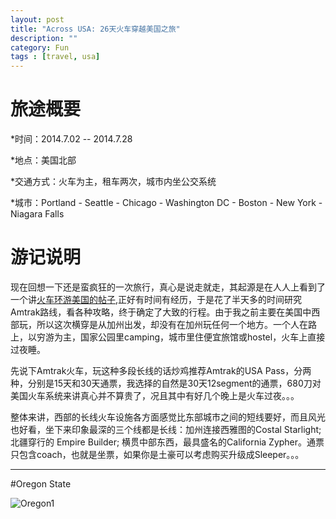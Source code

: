 ```yaml
---
layout: post
title: "Across USA: 26天火车穿越美国之旅"
description: ""
category: Fun
tags : [travel, usa]
---
```


# 旅途概要

*时间：2014.7.02 -- 2014.7.28

*地点：美国北部

*交通方式：火车为主，租车两次，城市内坐公交系统

*城市：Portland - Seattle - Chicago - Washington DC - Boston - New York - Niagara Falls

# 游记说明

现在回想一下还是蛮疯狂的一次旅行，真心是说走就走，其起源是在人人上看到了一个讲[火车环游美国的帖子](http://blog.renren.com/blog/257386287/808107348),正好有时间有经历，于是花了半天多的时间研究Amtrak路线，看各种攻略，终于确定了大致的行程。由于我之前主要在美国中西部玩，所以这次横穿是从加州出发，却没有在加州玩任何一个地方。一个人在路上，以穷游为主，国家公园里camping，城市里住便宜旅馆或hostel，火车上直接过夜睡。


先说下Amtrak火车，玩这种多段长线的话炒鸡推荐Amtrak的USA Pass，分两种，分别是15天和30天通票，我选择的自然是30天12segment的通票，680刀对美国火车系统来讲真心并不算贵了，况且其中有好几个晚上是火车过夜。。。

整体来讲，西部的长线火车设施各方面感觉比东部城市之间的短线要好，而且风光也好看，坐下来印象最深的三个线都是长线：加州连接西雅图的Costal Starlight;  北疆穿行的 Empire Builder; 横贯中部东西，最具盛名的California Zypher。通票只包含coach，也就是坐票，如果你是土豪可以考虑购买升级成Sleeper。。。

----------------

#Oregon State

![Oregon1](http://fmn.rrimg.com/fmn065/20140818/1015/original_ZECI_040b00004f0a118c.jpg "Canon Beach")
